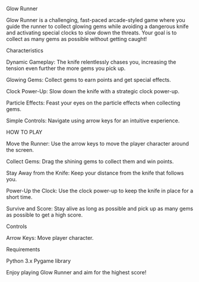 Glow Runner

Glow Runner is a challenging, fast-paced arcade-styled game where you guide the runner to collect glowing gems while avoiding a dangerous knife and activating special clocks to slow down the threats. Your goal is to collect as many gems as possible without getting caught!

Characteristics

Dynamic Gameplay: The knife relentlessly chases you, increasing the tension even further the more gems you pick up.

Glowing Gems: Collect gems to earn points and get special effects.

Clock Power-Up: Slow down the knife with a strategic clock power-up.

Particle Effects: Feast your eyes on the particle effects when collecting gems.

Simple Controls: Navigate using arrow keys for an intuitive experience.

HOW TO PLAY

Move the Runner: Use the arrow keys to move the player character around the screen.

Collect Gems: Drag the shining gems to collect them and win points.

Stay Away from the Knife: Keep your distance from the knife that follows you.

Power-Up the Clock: Use the clock power-up to keep the knife in place for a short time.

Survive and Score: Stay alive as long as possible and pick up as many gems as possible to get a high score.

Controls

Arrow Keys: Move player character.

Requirements

Python 3.x Pygame library


Enjoy playing Glow Runner and aim for the highest score!
